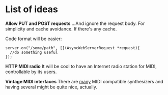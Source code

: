 # List of ideas

**Allow PUT and POST requests**
...And ignore the request body. For simplicity and cache avoidance.
If there's any cache.

Code format will be easier:

```
server.on("/some/path", [](AsyncWebServerRequest *request){
  //do something useful
});
```

**HTTP MIDI radio**
It will be cool to have an Internet radio station for MIDI, controllable by its users.

**Vintage MIDI interfaces**
There are [many](https://www.youtube.com/watch?v=eiMP-PlL6VM) MIDI compatible synthesizers and having several might be quite nice,
actually.

